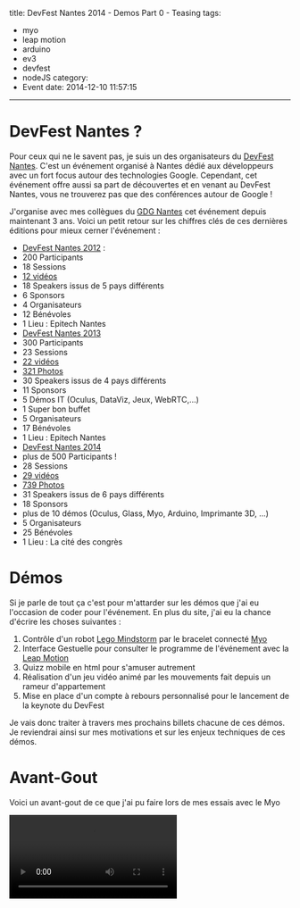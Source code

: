 title: DevFest Nantes 2014 - Demos Part 0 - Teasing
tags:
  - myo
  - leap motion
  - arduino
  - ev3
  - devfest
  - nodeJS
category:
  - Event
date: 2014-12-10 11:57:15
---

# DevFest Nantes ?

Pour ceux qui ne le savent pas, je suis un des organisateurs du [DevFest Nantes](http://devfest.gdgnantes.com).  C'est un événement organisé à Nantes dédié aux développeurs avec un fort focus autour des technologies Google. Cependant, cet événement offre aussi sa part de découvertes et en venant au DevFest Nantes, vous ne trouverez pas que des conférences autour de Google ! 

J'organise avec mes collègues du [GDG Nantes](http://gdgnantes.com) cet événement depuis maintenant 3 ans. Voici un petit retour sur les chiffres clés de ces dernières éditions pour mieux cerner l'événement : 

* [DevFest Nantes 2012](http://devfest2012.gdgnantes.com/) : 
 * 200 Participants
 * 18 Sessions
 * [12 vidéos](https://www.youtube.com/playlist?list=PLKGM_1tUdJi6X5VQpbIvckwEm7QVtD7K6)
 * 18 Speakers issus de 5 pays différents
 * 6 Sponsors
 * 4 Organisateurs
 * 12 Bénévoles
 * 1 Lieu : Epitech Nantes
* [DevFest Nantes 2013](http://devfest2013.gdgnantes.com/)
 * 300 Participants
 * 23 Sessions
 * [22 vidéos](https://www.youtube.com/playlist?list=PLKGM_1tUdJi63_dETfRmV2K_Q0bCXKT6K)
 * [321 Photos](https://www.flickr.com/photos/129650261@N07/sets/72157649087888720/)
 * 30 Speakers issus de 4 pays différents
 * 11 Sponsors
 * 5 Démos IT (Oculus, DataViz, Jeux, WebRTC,...)
 * 1 Super bon buffet
 * 5 Organisateurs
 * 17 Bénévoles
 * 1 Lieu : Epitech Nantes
* [DevFest Nantes 2014](http://devfest2014.gdgnantes.com/)
 * plus de 500 Participants ! 
 * 28 Sessions
 * [29 vidéos](https://www.youtube.com/playlist?list=PLuZ_sYdawLiVbxgDCmrckrzJBcMfW_ycO)
 * [739 Photos](https://www.flickr.com/photos/129650261@N07/sets/72157649071974789/)
 * 31 Speakers issus de 6 pays différents
 * 18 Sponsors
 * plus de 10 démos (Oculus, Glass, Myo, Arduino, Imprimante 3D, ...)
 * 5 Organisateurs
 * 25 Bénévoles 
 * 1 Lieu : La cité des congrès

 # Démos

 Si je parle de tout ça c'est pour m'attarder sur les démos que j'ai eu l'occasion de coder pour l'événement. En plus du site, j'ai eu la chance d'écrire les choses suivantes : 

 1. Contrôle d'un robot [Lego Mindstorm](http://www.lego.com/en-us/mindstorms/?domainredir=mindstorms.lego.com) par le bracelet connecté [Myo](thalmic.com)
 2. Interface Gestuelle pour consulter le programme de l'événement avec la [Leap Motion](https://www.leapmotion.com/)
 3. Quizz mobile en html pour s'amuser autrement
 4. Réalisation d'un jeu vidéo animé par les mouvements fait depuis un rameur d'appartement
 5. Mise en place d'un compte à rebours personnalisé pour le lancement de la keynote du DevFest

 Je vais donc traiter à travers mes prochains billets chacune de ces démos. Je reviendrai ainsi sur mes motivations et sur les enjeux techniques de ces démos.

 # Avant-Gout

 Voici un avant-gout de ce que j'ai pu faire lors de mes essais avec le Myo

<video controls>
	<source src="/assets/2014-12-DevFestDemos/videos/demo_myo_arduino.mp4" type="video/mp4">
</video>